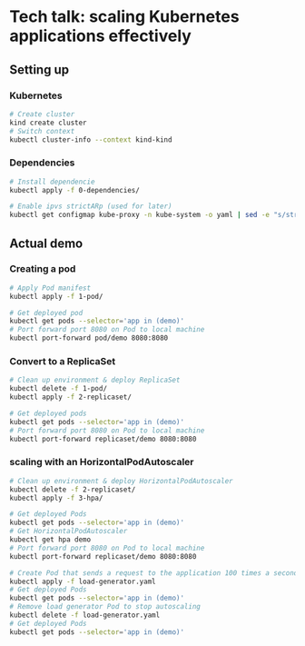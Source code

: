 # Tech talk: scaling Kubernetes applications effectively

## Setting up

### Kubernetes

```bash
# Create cluster
kind create cluster
# Switch context
kubectl cluster-info --context kind-kind
```

### Dependencies

```bash
# Install dependencie
kubectl apply -f 0-dependencies/

# Enable ipvs strictARp (used for later)
kubectl get configmap kube-proxy -n kube-system -o yaml | sed -e "s/strictARP: false/strictARP: true/" | kubectl apply -f - -n kube-system
```

## Actual demo

### Creating a pod

```bash
# Apply Pod manifest
kubectl apply -f 1-pod/

# Get deployed pod
kubectl get pods --selector='app in (demo)'
# Port forward port 8080 on Pod to local machine
kubectl port-forward pod/demo 8080:8080
```

### Convert to a ReplicaSet

```bash
# Clean up environment & deploy ReplicaSet
kubectl delete -f 1-pod/
kubectl apply -f 2-replicaset/

# Get deployed pods
kubectl get pods --selector='app in (demo)'
# Port forward port 8080 on Pod to local machine
kubectl port-forward replicaset/demo 8080:8080
```

### scaling with an HorizontalPodAutoscaler

```bash
# Clean up environment & deploy HorizontalPodAutoscaler
kubectl delete -f 2-replicaset/
kubectl apply -f 3-hpa/

# Get deployed Pods
kubectl get pods --selector='app in (demo)'
# Get HorizontalPodAutoscaler
kubectl get hpa demo
# Port forward port 8080 on Pod to local machine
kubectl port-forward replicaset/demo 8080:8080

# Create Pod that sends a request to the application 100 times a second
kubectl apply -f load-generator.yaml
# Get deployed Pods
kubectl get pods --selector='app in (demo)'
# Remove load generator Pod to stop autoscaling
kubectl delete -f load-generator.yaml
# Get deployed Pods
kubectl get pods --selector='app in (demo)'
```
